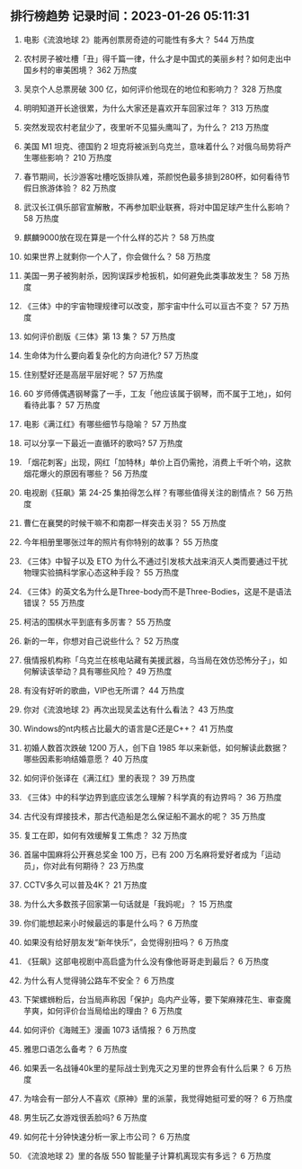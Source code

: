 
## 排行榜趋势 记录时间：2023-01-26 05:11:31
  
  1. 电影《流浪地球 2》能再创票房奇迹的可能性有多大？ 544 万热度
    
  2. 农村房子被吐槽「丑」得千篇一律，什么才是中国式的美丽乡村？如何走出中国乡村的审美困境？ 362 万热度
    
  3. 吴京个人总票房破 300 亿，如何评价他现在的地位和影响力？ 328 万热度
    
  4. 明明知道开长途很累，为什么大家还是喜欢开车回家过年？ 313 万热度
    
  5. 突然发现农村老鼠少了，夜里听不见猫头鹰叫了，为什么？ 213 万热度
    
  6. 美国 M1 坦克、德国豹 2 坦克将被派到乌克兰，意味着什么？对俄乌局势将产生哪些影响？ 210 万热度
    
  7. 春节期间，长沙游客吐槽吃饭排队难，茶颜悦色最多排到280杯，如何看待节假日旅游体验？ 82 万热度
    
  8. 武汉长江俱乐部官宣解散，不再参加职业联赛，将对中国足球产生什么影响？ 58 万热度
    
  9. 麒麟9000放在现在算是一个什么样的芯片？ 58 万热度
    
  10. 如果世界上就剩你一个人了，你会做什么？ 58 万热度
    
  11. 美国一男子被狗射杀，因狗误踩步枪扳机，如何避免此类事故发生？ 58 万热度
    
  12. 《三体》中的宇宙物理规律可以改变，那宇宙中什么可以亘古不变？ 57 万热度
    
  13. 如何评价剧版《三体》第 13 集？ 57 万热度
    
  14. 生命体为什么要向着复杂化的方向进化? 57 万热度
    
  15. 住别墅好还是高层平层好呢？ 57 万热度
    
  16. 60 岁师傅偶遇钢琴露了一手，工友「他应该属于钢琴，而不属于工地」，如何看待此事？ 57 万热度
    
  17. 电影《满江红》有哪些细节与隐喻？ 57 万热度
    
  18. 可以分享一下最近一直循环的歌吗? 57 万热度
    
  19. 「烟花刺客」出现，网红「加特林」单价上百仍需抢，消费上千听个响，这款烟花爆火的原因有哪些？ 56 万热度
    
  20. 电视剧《狂飙》第 24-25 集拍得怎么样？有哪些值得关注的剧情点？ 56 万热度
    
  21. 曹仁在襄樊的时候干嘛不和南郡一样突击关羽？ 55 万热度
    
  22. 今年相册里哪张过年的照片有你特别的故事？ 55 万热度
    
  23. 《三体》中智子以及 ETO 为什么不通过引发核大战来消灭人类而要通过干扰物理实验搞科学家心态这种手段？ 55 万热度
    
  24. 《三体》的英文名为什么是Three-body而不是Three-Bodies，这是不是语法错误？ 55 万热度
    
  25. 柯洁的围棋水平到底有多厉害？ 55 万热度
    
  26. 新的一年，你想对自己说些什么？ 52 万热度
    
  27. 俄情报机构称「乌克兰在核电站藏有美援武器，乌当局在效仿恐怖分子」，如何解读该举动？具有哪些风险？ 49 万热度
    
  28. 有没有好听的歌曲，VIP也无所谓？ 44 万热度
    
  29. 你对《流浪地球 2》再次出现吴孟达有什么看法？ 43 万热度
    
  30. Windows的nt内核占比最大的语言是C还是C++？ 41 万热度
    
  31. 初婚人数首次跌破 1200 万人，创下自 1985 年以来新低，如何解读此数据？哪些因素影响结婚意愿？ 40 万热度
    
  32. 如何评价张译在《满江红》里的表现？ 39 万热度
    
  33. 《三体》中的科学边界到底应该怎么理解？科学真的有边界吗？ 36 万热度
    
  34. 古代没有焊接技术，那古代造船是怎么保证船不漏水的呢？ 35 万热度
    
  35. 复工在即，如何有效缓解复工焦虑？ 32 万热度
    
  36. 首届中国麻将公开赛总奖金 100 万，已有 200 万名麻将爱好者成为「运动员」，你对此有何期待？ 23 万热度
    
  37. CCTV多久可以普及4K？ 21 万热度
    
  38. 为什么大多数孩子回家第一句话就是「我妈呢」？ 15 万热度
    
  39. 你们能想起来小时候最远的事是什么吗？ 6 万热度
    
  40. 如果没有给好朋友发“新年快乐”，会觉得别扭吗？ 6 万热度
    
  41. 《狂飙》这部电视剧中高启盛为什么没有像他哥哥走到最后？ 6 万热度
    
  42. 为什么有人觉得骑公路车不安全？ 6 万热度
    
  43. 下架螺蛳粉后，台当局声称因「保护」岛内产业等，要下架麻辣花生、审查魔芋爽，如何评价台当局给出的理由？ 6 万热度
    
  44. 如何评价《海贼王》漫画 1073 话情报？ 6 万热度
    
  45. 雅思口语怎么备考？ 6 万热度
    
  46. 如果丢一名战锤40k里的星际战士到鬼灭之刃里的世界会有什么后果？ 6 万热度
    
  47. 为啥会有一部分人不喜欢《原神》里的派蒙，我觉得她挺可爱的呀？ 6 万热度
    
  48. 男生玩乙女游戏很丢脸吗? 6 万热度
    
  49. 如何花十分钟快速分析一家上市公司？ 6 万热度
    
  50. 《流浪地球 2》里的各版 550 智能量子计算机离现实有多远？ 6 万热度
    